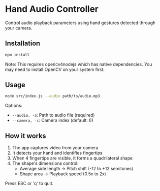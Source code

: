 # Hand Audio Controller

Control audio playback parameters using hand gestures detected through your camera.

## Installation

```bash
npm install
```

Note: This requires opencv4nodejs which has native dependencies. You may need to install OpenCV on your system first.

## Usage

```bash
node src/index.js --audio path/to/audio.mp3
```

Options:
- `--audio, -a`: Path to audio file (required)
- `--camera, -c`: Camera index (default: 0)

## How it works

1. The app captures video from your camera
2. It detects your hand and identifies fingertips
3. When 4 fingertips are visible, it forms a quadrilateral shape
4. The shape's dimensions control:
   - Average side length → Pitch shift (-12 to +12 semitones)
   - Shape area → Playback speed (0.5x to 2x)

Press ESC or 'q' to quit.